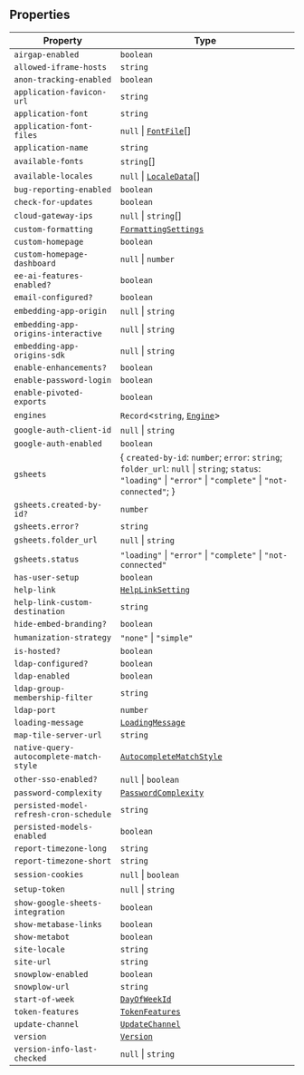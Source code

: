 ## Properties

| Property                                                                                   | Type                                                                                                                                                           |
| ------------------------------------------------------------------------------------------ | -------------------------------------------------------------------------------------------------------------------------------------------------------------- |
| <a id="airgap-enabled"></a> `airgap-enabled`                                               | `boolean`                                                                                                                                                      |
| <a id="allowed-iframe-hosts"></a> `allowed-iframe-hosts`                                   | `string`                                                                                                                                                       |
| <a id="anon-tracking-enabled"></a> `anon-tracking-enabled`                                 | `boolean`                                                                                                                                                      |
| <a id="application-favicon-url"></a> `application-favicon-url`                             | `string`                                                                                                                                                       |
| <a id="application-font"></a> `application-font`                                           | `string`                                                                                                                                                       |
| <a id="application-font-files"></a> `application-font-files`                               | `null` \| [`FontFile`](FontFile.md)[]                                                                                                                          |
| <a id="application-name"></a> `application-name`                                           | `string`                                                                                                                                                       |
| <a id="available-fonts"></a> `available-fonts`                                             | `string`[]                                                                                                                                                     |
| <a id="available-locales"></a> `available-locales`                                         | `null` \| [`LocaleData`](LocaleData.md)[]                                                                                                                      |
| <a id="bug-reporting-enabled"></a> `bug-reporting-enabled`                                 | `boolean`                                                                                                                                                      |
| <a id="check-for-updates"></a> `check-for-updates`                                         | `boolean`                                                                                                                                                      |
| <a id="cloud-gateway-ips"></a> `cloud-gateway-ips`                                         | `null` \| `string`[]                                                                                                                                           |
| <a id="custom-formatting"></a> `custom-formatting`                                         | [`FormattingSettings`](FormattingSettings.md)                                                                                                                  |
| <a id="custom-homepage"></a> `custom-homepage`                                             | `boolean`                                                                                                                                                      |
| <a id="custom-homepage-dashboard"></a> `custom-homepage-dashboard`                         | `null` \| `number`                                                                                                                                             |
| <a id="ee-ai-features-enabled"></a> `ee-ai-features-enabled?`                              | `boolean`                                                                                                                                                      |
| <a id="email-configured"></a> `email-configured?`                                          | `boolean`                                                                                                                                                      |
| <a id="embedding-app-origin"></a> `embedding-app-origin`                                   | `null` \| `string`                                                                                                                                             |
| <a id="embedding-app-origins-interactive"></a> `embedding-app-origins-interactive`         | `null` \| `string`                                                                                                                                             |
| <a id="embedding-app-origins-sdk"></a> `embedding-app-origins-sdk`                         | `null` \| `string`                                                                                                                                             |
| <a id="enable-enhancements"></a> `enable-enhancements?`                                    | `boolean`                                                                                                                                                      |
| <a id="enable-password-login"></a> `enable-password-login`                                 | `boolean`                                                                                                                                                      |
| <a id="enable-pivoted-exports"></a> `enable-pivoted-exports`                               | `boolean`                                                                                                                                                      |
| <a id="engines"></a> `engines`                                                             | `Record`\<`string`, [`Engine`](Engine.md)\>                                                                                                                    |
| <a id="google-auth-client-id"></a> `google-auth-client-id`                                 | `null` \| `string`                                                                                                                                             |
| <a id="google-auth-enabled"></a> `google-auth-enabled`                                     | `boolean`                                                                                                                                                      |
| <a id="gsheets"></a> `gsheets`                                                             | \{ `created-by-id`: `number`; `error`: `string`; `folder_url`: `null` \| `string`; `status`: `"loading"` \| `"error"` \| `"complete"` \| `"not-connected"`; \} |
| `gsheets.created-by-id?`                                                                   | `number`                                                                                                                                                       |
| `gsheets.error?`                                                                           | `string`                                                                                                                                                       |
| `gsheets.folder_url`                                                                       | `null` \| `string`                                                                                                                                             |
| `gsheets.status`                                                                           | `"loading"` \| `"error"` \| `"complete"` \| `"not-connected"`                                                                                                  |
| <a id="has-user-setup"></a> `has-user-setup`                                               | `boolean`                                                                                                                                                      |
| <a id="help-link"></a> `help-link`                                                         | [`HelpLinkSetting`](HelpLinkSetting.md)                                                                                                                        |
| <a id="help-link-custom-destination"></a> `help-link-custom-destination`                   | `string`                                                                                                                                                       |
| <a id="hide-embed-branding"></a> `hide-embed-branding?`                                    | `boolean`                                                                                                                                                      |
| <a id="humanization-strategy"></a> `humanization-strategy`                                 | `"none"` \| `"simple"`                                                                                                                                         |
| <a id="is-hosted"></a> `is-hosted?`                                                        | `boolean`                                                                                                                                                      |
| <a id="ldap-configured"></a> `ldap-configured?`                                            | `boolean`                                                                                                                                                      |
| <a id="ldap-enabled"></a> `ldap-enabled`                                                   | `boolean`                                                                                                                                                      |
| <a id="ldap-group-membership-filter"></a> `ldap-group-membership-filter`                   | `string`                                                                                                                                                       |
| <a id="ldap-port"></a> `ldap-port`                                                         | `number`                                                                                                                                                       |
| <a id="loading-message"></a> `loading-message`                                             | [`LoadingMessage`](LoadingMessage.md)                                                                                                                          |
| <a id="map-tile-server-url"></a> `map-tile-server-url`                                     | `string`                                                                                                                                                       |
| <a id="native-query-autocomplete-match-style"></a> `native-query-autocomplete-match-style` | [`AutocompleteMatchStyle`](AutocompleteMatchStyle.md)                                                                                                          |
| <a id="other-sso-enabled"></a> `other-sso-enabled?`                                        | `null` \| `boolean`                                                                                                                                            |
| <a id="password-complexity"></a> `password-complexity`                                     | [`PasswordComplexity`](PasswordComplexity.md)                                                                                                                  |
| <a id="persisted-model-refresh-cron-schedule"></a> `persisted-model-refresh-cron-schedule` | `string`                                                                                                                                                       |
| <a id="persisted-models-enabled"></a> `persisted-models-enabled`                           | `boolean`                                                                                                                                                      |
| <a id="report-timezone-long"></a> `report-timezone-long`                                   | `string`                                                                                                                                                       |
| <a id="report-timezone-short"></a> `report-timezone-short`                                 | `string`                                                                                                                                                       |
| <a id="session-cookies"></a> `session-cookies`                                             | `null` \| `boolean`                                                                                                                                            |
| <a id="setup-token"></a> `setup-token`                                                     | `null` \| `string`                                                                                                                                             |
| <a id="show-google-sheets-integration"></a> `show-google-sheets-integration`               | `boolean`                                                                                                                                                      |
| <a id="show-metabase-links"></a> `show-metabase-links`                                     | `boolean`                                                                                                                                                      |
| <a id="show-metabot"></a> `show-metabot`                                                   | `boolean`                                                                                                                                                      |
| <a id="site-locale"></a> `site-locale`                                                     | `string`                                                                                                                                                       |
| <a id="site-url"></a> `site-url`                                                           | `string`                                                                                                                                                       |
| <a id="snowplow-enabled"></a> `snowplow-enabled`                                           | `boolean`                                                                                                                                                      |
| <a id="snowplow-url"></a> `snowplow-url`                                                   | `string`                                                                                                                                                       |
| <a id="start-of-week"></a> `start-of-week`                                                 | [`DayOfWeekId`](DayOfWeekId.md)                                                                                                                                |
| <a id="token-features"></a> `token-features`                                               | [`TokenFeatures`](TokenFeatures.md)                                                                                                                            |
| <a id="update-channel"></a> `update-channel`                                               | [`UpdateChannel`](UpdateChannel.md)                                                                                                                            |
| <a id="version"></a> `version`                                                             | [`Version`](Version.md)                                                                                                                                        |
| <a id="version-info-last-checked"></a> `version-info-last-checked`                         | `null` \| `string`                                                                                                                                             |
